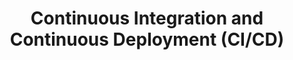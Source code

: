 ---
type: "course"
title: "Continuous Integration and Continuous Deployment (CI/CD)"
description: "Learn the principles of CI/CD and how to implement them in your DevOps practices
with Kubernetes."
weight: 6
tags: ["CI/CD", "kubernetes", "devops"]
categories: "CI/CD"
level: "beginner"
banner: "images/sre-k8s.svg"
---